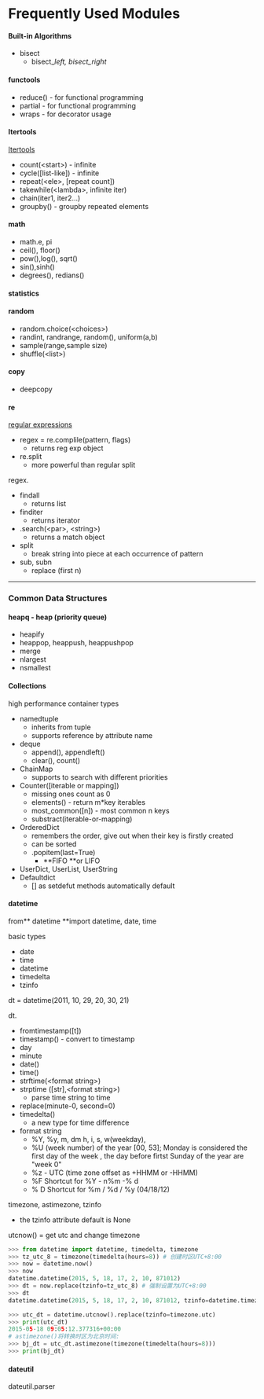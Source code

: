 # Frequently Used Modules

#### Built-in Algorithms

* bisect
  * bisect\__left, bisect\_right_

#### functools

* reduce\(\) - for functional programming
* partial - for functional programming
* wraps - for decorator usage

#### Itertools

[Itertools](https://docs.python.org/2/library/itertools.html)

* count\(&lt;start&gt;\) - infinite
* cycle\(\[list-like\]\) - infinite
* repeat\(&lt;ele&gt;, \[repeat count\]\)
* takewhile\(&lt;lambda&gt;, infinite iter\)
* chain\(iter1, iter2...\)
* groupby\(\) - groupby repeated elements

#### math

* math.e, pi
* ceil\(\), floor\(\)
* pow\(\),log\(\), sqrt\(\)
* sin\(\),sinh\(\)
* degrees\(\), redians\(\)

#### statistics

#### random

* random.choice\(&lt;choices&gt;\)
* randint, randrange, random\(\), uniform\(a,b\)
* sample\(range,sample size\)
* shuffle\(&lt;list&gt;\)

#### copy

* deepcopy

#### re

[regular expressions](https://www.rexegg.com/regex-quickstart.html)

* regex = re.complile\(pattern, flags\)
  * returns reg exp object
* re.split
  * more powerful than regular split

regex.

* findall
  * returns list
* finditer
  * returns iterator
* .search\(&lt;par&gt;, &lt;string&gt;\)
  * returns a match object
* split
  * break string into piece at each occurrence of pattern
* sub, subn
  * replace \(first n\)

---

### Common Data Structures

#### heapq - heap \(priority queue\)

* heapify
* heappop, heappush, heappushpop
* merge
* nlargest
* nsmallest

#### **Collections**

high performance container types

* namedtuple
  * inherits from tuple
  * supports reference by attribute name
* deque
  * append\(\), appendleft\(\)
  * clear\(\), count\(\)
* ChainMap
  * supports to search with different priorities 
* Counter\(\[iterable or mapping\]\)
  * missing ones count as 0
  * elements\(\) - return m\*key iterables
  * most\_common\(\[n\]\) - most common n keys
  * substract\(iterable-or-mapping\)
* OrderedDict
  * remembers the order, give out when their key is firstly created
  * can be sorted
  * .popitem\(last=True\)
    * **FIFO **or LIFO
* UserDict, UserList, UserString
* Defaultdict
  * \[\] as setdefut methods automatically default

#### datetime

from** datetime **import datetime, date, time

basic types

* date
* time
* datetime
* timedelta
* tzinfo

dt = datetime\(2011, 10, 29, 20, 30, 21\)

dt.

* fromtimestamp\(\[t\]\)
* timestamp\(\) - convert to timestamp
* day
* minute
* date\(\)
* time\(\)
* strftime\(&lt;format string&gt;\)
* strptime \(\[str\],&lt;format string&gt;\)
  * parse time string to time
* replace\(minute-0, second=0\)
* timedelta\(\)
  * a new type for time difference
* format string
  * %Y, %y, m, dm h, i, s, w\(weekday\),
  * %U \(week number\) of the year \[00, 53\]; Monday is considered the first day of the week , the day before firtst Sunday of the year are "week 0"
  * %z - UTC \(time zone offset as +HHMM or -HHMM\)
  * %F Shortcut for %Y - n%m -% d
  * % D Shortcut for %m / %d / %y \(04/18/12\)

timezone, astimezone, tzinfo

* the tzinfo attribute default is None

utcnow\(\) = get utc and change timezone

```py
>>> from datetime import datetime, timedelta, timezone
>>> tz_utc_8 = timezone(timedelta(hours=8)) # 创建时区UTC+8:00
>>> now = datetime.now()
>>> now
datetime.datetime(2015, 5, 18, 17, 2, 10, 871012)
>>> dt = now.replace(tzinfo=tz_utc_8) # 强制设置为UTC+8:00
>>> dt
datetime.datetime(2015, 5, 18, 17, 2, 10, 871012, tzinfo=datetime.timezone(datetime.timedelta(0, 28800)))

>>> utc_dt = datetime.utcnow().replace(tzinfo=timezone.utc)
>>> print(utc_dt)
2015-05-18 09:05:12.377316+00:00
# astimezone()将转换时区为北京时间:
>>> bj_dt = utc_dt.astimezone(timezone(timedelta(hours=8)))
>>> print(bj_dt)
```

#### dateutil

dateutil.parser 

